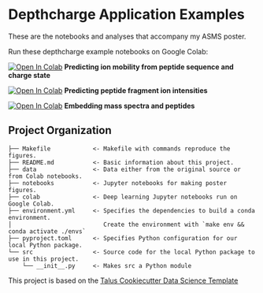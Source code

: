 # Depthcharge Application Examples

These are the notebooks and analyses that accompany my ASMS poster.

Run these depthcharge example notebooks on Google Colab:

[![Open In Colab](https://colab.research.google.com/assets/colab-badge.svg)](https://colab.research.google.com/github/wfondrie/2023_asms-depthcharge/blob/main/colab/ion-mobility-prediction.ipynb) **Predicting ion mobility from peptide sequence and charge state**

[![Open In Colab](https://colab.research.google.com/assets/colab-badge.svg)](https://colab.research.google.com/github/wfondrie/2023_asms-depthcharge/blob/main/colab/intensity-prediction.ipynb) **Predicting peptide fragment ion intensities**

[![Open In Colab](https://colab.research.google.com/assets/colab-badge.svg)](https://colab.research.google.com/github/wfondrie/2023_asms-depthcharge/blob/main/colab/psm-embedder.ipynb) **Embedding mass spectra and peptides**


## Project Organization

```
├── Makefile            <- Makefile with commands reproduce the figures.
├── README.md           <- Basic information about this project.
├── data                <- Data either from the original source or from Colab notebooks.
├── notebooks           <- Jupyter notebooks for making poster figures.
├── colab               <- Deep learning Jupyter notebooks run on Google Colab.
├── environment.yml     <- Specifies the dependencies to build a conda environment.
│                          Create the environment with `make env && conda activate ./envs`
├── pyproject.toml      <- Specifies Python configuration for our local Python package.
└── src                 <- Source code for the local Python package to use in this project.
    └── __init__.py     <- Makes src a Python module
```

This project is based on the [Talus Cookiecutter Data Science
Template](https://github.com/TalusBio/cookiecutter-data-science)
